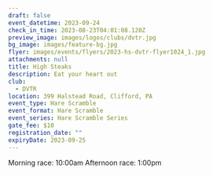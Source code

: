 ```yaml
---
draft: false
event_datetime: 2023-09-24
check_in_time: 2023-08-23T04:01:08.120Z
preview_image: images/logos/clubs/dvtr.jpg
bg_image: images/feature-bg.jpg
flyer: images/events/flyers/2023-hs-dvtr-flyer1024_1.jpg
attachments: null
title: High Steaks
description: Eat your heart out
club:
  - DVTR
location: 399 Halstead Road, Clifford, PA
event_type: Hare Scramble
event_format: Hare Scramble
event_series: Hare Scramble Series
gate_fee: $10
registration_date: ""
expiryDate: 2023-09-25
---
```


Morning race: 10:00am
Afternoon race: 1:00pm